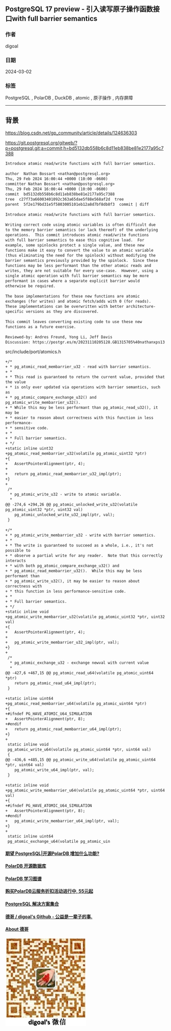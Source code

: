 ## PostgreSQL 17 preview - 引入读写原子操作函数接口with full barrier semantics       
                                                                  
### 作者                                                                  
digoal                                                                  
                                                                  
### 日期                                                                  
2024-03-02                                                           
                                                                  
### 标签                                                                  
PostgreSQL , PolarDB , DuckDB , atomic , 原子操作 , 内存屏障                     
                                                                  
----                                                                  
                                                                  
## 背景     
https://blog.csdn.net/gp_community/article/details/124636303  
  
https://git.postgresql.org/gitweb/?p=postgresql.git;a=commit;h=bd5132db558b6c8d11eb838be81e2177a95c7388  
```  
Introduce atomic read/write functions with full barrier semantics.  
  
author  Nathan Bossart <nathan@postgresql.org>    
Thu, 29 Feb 2024 16:00:44 +0000 (10:00 -0600)  
committer Nathan Bossart <nathan@postgresql.org>    
Thu, 29 Feb 2024 16:00:44 +0000 (10:00 -0600)  
commit  bd5132db558b6c8d11eb838be81e2177a95c7388  
tree  c27f73a66003401092c363a65dae5f88e568af2d  tree  
parent  5f2e179bd31e5f5803005101eb12a8d7bf8db8f3  commit | diff  
  
Introduce atomic read/write functions with full barrier semantics.  
  
Writing correct code using atomic variables is often difficult due  
to the memory barrier semantics (or lack thereof) of the underlying  
operations.  This commit introduces atomic read/write functions  
with full barrier semantics to ease this cognitive load.  For  
example, some spinlocks protect a single value, and these new  
functions make it easy to convert the value to an atomic variable  
(thus eliminating the need for the spinlock) without modifying the  
barrier semantics previously provided by the spinlock.  Since these  
functions may be less performant than the other atomic reads and  
writes, they are not suitable for every use-case.  However, using a  
single atomic operation with full barrier semantics may be more  
performant in cases where a separate explicit barrier would  
otherwise be required.  
  
The base implementations for these new functions are atomic  
exchanges (for writes) and atomic fetch/adds with 0 (for reads).  
These implementations can be overwritten with better architecture-  
specific versions as they are discovered.  
  
This commit leaves converting existing code to use these new  
functions as a future exercise.  
  
Reviewed-by: Andres Freund, Yong Li, Jeff Davis  
Discussion: https://postgr.es/m/20231110205128.GB1315705%40nathanxps13  
```  
  
src/include/port/atomics.h  
```  
+/*  
+ * pg_atomic_read_membarrier_u32 - read with barrier semantics.  
+ *  
+ * This read is guaranteed to return the current value, provided that the value  
+ * is only ever updated via operations with barrier semantics, such as  
+ * pg_atomic_compare_exchange_u32() and pg_atomic_write_membarrier_u32().  
+ * While this may be less performant than pg_atomic_read_u32(), it may be  
+ * easier to reason about correctness with this function in less performance-  
+ * sensitive code.  
+ *  
+ * Full barrier semantics.  
+ */  
+static inline uint32  
+pg_atomic_read_membarrier_u32(volatile pg_atomic_uint32 *ptr)  
+{  
+   AssertPointerAlignment(ptr, 4);  
+  
+   return pg_atomic_read_membarrier_u32_impl(ptr);  
+}  
+  
 /*  
  * pg_atomic_write_u32 - write to atomic variable.  
  *  
@@ -274,6 +294,26 @@ pg_atomic_unlocked_write_u32(volatile pg_atomic_uint32 *ptr, uint32 val)  
    pg_atomic_unlocked_write_u32_impl(ptr, val);  
 }  
   
+/*  
+ * pg_atomic_write_membarrier_u32 - write with barrier semantics.  
+ *  
+ * The write is guaranteed to succeed as a whole, i.e., it's not possible to  
+ * observe a partial write for any reader.  Note that this correctly interacts  
+ * with both pg_atomic_compare_exchange_u32() and  
+ * pg_atomic_read_membarrier_u32().  While this may be less performant than  
+ * pg_atomic_write_u32(), it may be easier to reason about correctness with  
+ * this function in less performance-sensitive code.  
+ *  
+ * Full barrier semantics.  
+ */  
+static inline void  
+pg_atomic_write_membarrier_u32(volatile pg_atomic_uint32 *ptr, uint32 val)  
+{  
+   AssertPointerAlignment(ptr, 4);  
+  
+   pg_atomic_write_membarrier_u32_impl(ptr, val);  
+}  
+  
 /*  
  * pg_atomic_exchange_u32 - exchange newval with current value  
  *  
@@ -427,6 +467,15 @@ pg_atomic_read_u64(volatile pg_atomic_uint64 *ptr)  
    return pg_atomic_read_u64_impl(ptr);  
 }  
   
+static inline uint64  
+pg_atomic_read_membarrier_u64(volatile pg_atomic_uint64 *ptr)  
+{  
+#ifndef PG_HAVE_ATOMIC_U64_SIMULATION  
+   AssertPointerAlignment(ptr, 8);  
+#endif  
+   return pg_atomic_read_membarrier_u64_impl(ptr);  
+}  
+  
 static inline void  
 pg_atomic_write_u64(volatile pg_atomic_uint64 *ptr, uint64 val)  
 {  
@@ -436,6 +485,15 @@ pg_atomic_write_u64(volatile pg_atomic_uint64 *ptr, uint64 val)  
    pg_atomic_write_u64_impl(ptr, val);  
 }  
   
+static inline void  
+pg_atomic_write_membarrier_u64(volatile pg_atomic_uint64 *ptr, uint64 val)  
+{  
+#ifndef PG_HAVE_ATOMIC_U64_SIMULATION  
+   AssertPointerAlignment(ptr, 8);  
+#endif  
+   pg_atomic_write_membarrier_u64_impl(ptr, val);  
+}  
+  
 static inline uint64  
 pg_atomic_exchange_u64(volatile pg_atomic_uin  
```  
  
  
#### [期望 PostgreSQL|开源PolarDB 增加什么功能?](https://github.com/digoal/blog/issues/76 "269ac3d1c492e938c0191101c7238216")
  
  
#### [PolarDB 开源数据库](https://openpolardb.com/home "57258f76c37864c6e6d23383d05714ea")
  
  
#### [PolarDB 学习图谱](https://www.aliyun.com/database/openpolardb/activity "8642f60e04ed0c814bf9cb9677976bd4")
  
  
#### [购买PolarDB云服务折扣活动进行中, 55元起](https://www.aliyun.com/activity/new/polardb-yunparter?userCode=bsb3t4al "e0495c413bedacabb75ff1e880be465a")
  
  
#### [PostgreSQL 解决方案集合](../201706/20170601_02.md "40cff096e9ed7122c512b35d8561d9c8")
  
  
#### [德哥 / digoal's Github - 公益是一辈子的事.](https://github.com/digoal/blog/blob/master/README.md "22709685feb7cab07d30f30387f0a9ae")
  
  
#### [About 德哥](https://github.com/digoal/blog/blob/master/me/readme.md "a37735981e7704886ffd590565582dd0")
  
  
![digoal's wechat](../pic/digoal_weixin.jpg "f7ad92eeba24523fd47a6e1a0e691b59")
  
